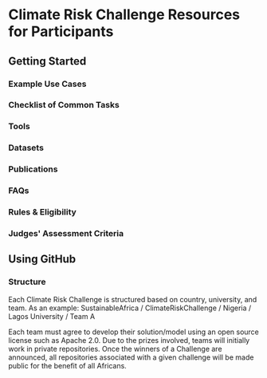 # Climate Risk Challenge Resources for Participants
## Getting Started
### Example Use Cases
### Checklist of Common Tasks
### Tools
### Datasets
### Publications
### FAQs
### Rules & Eligibility
### Judges' Assessment Criteria
## Using GitHub
### Structure
Each Climate Risk Challenge is structured based on country, university, and team.  As an example:  SustainableAfrica / ClimateRiskChallenge / Nigeria / Lagos University / Team A 

Each team must agree to develop their solution/model using an open source license such as Apache 2.0.  Due to the prizes involved, teams will initially work in private repositories.  Once the winners of a Challenge are announced, all repositories associated with a given challenge will be made public for the benefit of all Africans.
